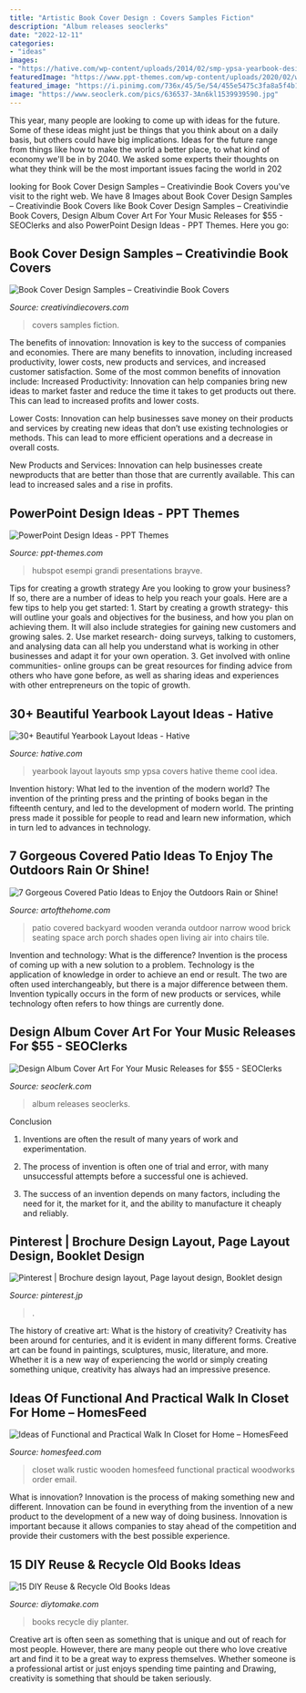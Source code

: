 ```yaml
---
title: "Artistic Book Cover Design : Covers Samples Fiction"
description: "Album releases seoclerks"
date: "2022-12-11"
categories:
- "ideas"
images:
- "https://hative.com/wp-content/uploads/2014/02/smp-ypsa-yearbook-design-23.jpg"
featuredImage: "https://www.ppt-themes.com/wp-content/uploads/2020/02/wood-powerpoint-design-idea.png"
featured_image: "https://i.pinimg.com/736x/45/5e/54/455e5475c3fa8a5f4b1bea827504a950.jpg"
image: "https://www.seoclerk.com/pics/636537-3An6kl1539939590.jpg"
---
```



This year, many people are looking to come up with ideas for the future. Some of these ideas might just be things that you think about on a daily basis, but others could have big implications. Ideas for the future range from things like how to make the world a better place, to what kind of economy we'll be in by 2040. We asked some experts their thoughts on what they think will be the most important issues facing the world in 202
	

		
looking for Book Cover Design Samples – Creativindie Book Covers you've visit to the right web. We have 8 Images about Book Cover Design Samples – Creativindie Book Covers like Book Cover Design Samples – Creativindie Book Covers, Design Album Cover Art For Your Music Releases for $55 - SEOClerks and also PowerPoint Design Ideas - PPT Themes. Here you go:
		
    
## Book Cover Design Samples – Creativindie Book Covers

<img loading=lazy src="https://www.creativindiecovers.com/wp-content/gallery/portfolio/colorsfinal2.jpg" onerror="this.onerror=null;this.src='https://tse4.mm.bing.net/th?id=OIP.8dq-VAP95YL5vQnMoJib6QHaLH&amp;pid=15.1';" alt="Book Cover Design Samples – Creativindie Book Covers">

_Source: creativindiecovers.com_

>covers samples fiction. 

	

The benefits of innovation:
Innovation is key to the success of companies and economies. There are many benefits to innovation, including increased productivity, lower costs, new products and services, and increased customer satisfaction. Some of the most common benefits of innovation include: 
Increased Productivity: Innovation can help companies bring new ideas to market faster and reduce the time it takes to get products out there. This can lead to increased profits and lower costs. 

Lower Costs: Innovation can help businesses save money on their products and services by creating new ideas that don’t use existing technologies or methods. This can lead to more efficient operations and a decrease in overall costs. 

New Products and Services: Innovation can help businesses create newproducts that are better than those that are currently available. This can lead to increased sales and a rise in profits.

    
## PowerPoint Design Ideas - PPT Themes

<img loading=lazy src="https://www.ppt-themes.com/wp-content/uploads/2020/02/wood-powerpoint-design-idea.png" onerror="this.onerror=null;this.src='https://tse4.mm.bing.net/th?id=OIP.xt5mIZO6EG5Dbie0Pb3i5AHaEM&amp;pid=15.1';" alt="PowerPoint Design Ideas - PPT Themes">

_Source: ppt-themes.com_

>hubspot esempi grandi presentations brayve. 

	

Tips for creating a growth strategy
Are you looking to grow your business? If so, there are a number of ideas to help you reach your goals. Here are a few tips to help you get started: 1. Start by creating a growth strategy- this will outline your goals and objectives for the business, and how you plan on achieving them. It will also include strategies for gaining new customers and growing sales. 2. Use market research- doing surveys, talking to customers, and analysing data can all help you understand what is working in other businesses and adapt it for your own operation. 3. Get involved with online communities- online groups can be great resources for finding advice from others who have gone before, as well as sharing ideas and experiences with other entrepreneurs on the topic of growth. 
    
## 30+ Beautiful Yearbook Layout Ideas - Hative

<img loading=lazy src="https://hative.com/wp-content/uploads/2014/02/smp-ypsa-yearbook-design-23.jpg" onerror="this.onerror=null;this.src='https://tse2.mm.bing.net/th?id=OIP.rWDs0fzHAUkFWbNEpcSCYwHaLG&amp;pid=15.1';" alt="30+ Beautiful Yearbook Layout Ideas - Hative">

_Source: hative.com_

>yearbook layout layouts smp ypsa covers hative theme cool idea. 

	

Invention history: What led to the invention of the modern world?
The invention of the printing press and the printing of books began in the fifteenth century, and led to the development of modern world. The printing press made it possible for people to read and learn new information, which in turn led to advances in technology.

    
## 7 Gorgeous Covered Patio Ideas To Enjoy The Outdoors Rain Or Shine!

<img loading=lazy src="https://www.artofthehome.com/wp-content/uploads/2017/04/06-Outdoor-Covered-Patio-Ideas.jpg" onerror="this.onerror=null;this.src='https://tse3.mm.bing.net/th?id=OIP.lZoUgN4n_aEOsupAxpUV2wHaE7&amp;pid=15.1';" alt="7 Gorgeous Covered Patio Ideas to Enjoy the Outdoors Rain or Shine!">

_Source: artofthehome.com_

>patio covered backyard wooden veranda outdoor narrow wood brick seating space arch porch shades open living air into chairs tile. 

	

Invention and technology: What is the difference?
Invention is the process of coming up with a new solution to a problem. Technology is the application of knowledge in order to achieve an end or result. The two are often used interchangeably, but there is a major difference between them. Invention typically occurs in the form of new products or services, while technology often refers to how things are currently done.

    
## Design Album Cover Art For Your Music Releases For $55 - SEOClerks

<img loading=lazy src="https://www.seoclerk.com/pics/636537-3An6kl1539939590.jpg" onerror="this.onerror=null;this.src='https://tse1.mm.bing.net/th?id=OIP.-N7gJvjlOC8YZYqh0TLM1wHaHa&amp;pid=15.1';" alt="Design Album Cover Art For Your Music Releases for $55 - SEOClerks">

_Source: seoclerk.com_

>album releases seoclerks. 

	

Conclusion
1. Inventions are often the result of many years of work and experimentation.
2. The process of invention is often one of trial and error, with many unsuccessful attempts before a successful one is achieved.

3. The success of an invention depends on many factors, including the need for it, the market for it, and the ability to manufacture it cheaply and reliably.

    
## Pinterest | Brochure Design Layout, Page Layout Design, Booklet Design

<img loading=lazy src="https://i.pinimg.com/736x/45/5e/54/455e5475c3fa8a5f4b1bea827504a950.jpg" onerror="this.onerror=null;this.src='https://tse4.mm.bing.net/th?id=OIP.R7ZZwtfTRNNDmmboTXXcjQHaO0&amp;pid=15.1';" alt="Pinterest | Brochure design layout, Page layout design, Booklet design">

_Source: pinterest.jp_

>. 

	

The history of creative art: What is the history of creativity?
Creativity has been around for centuries, and it is evident in many different forms. Creative art can be found in paintings, sculptures, music, literature, and more. Whether it is a new way of experiencing the world or simply creating something unique, creativity has always had an impressive presence.

    
## Ideas Of Functional And Practical Walk In Closet For Home – HomesFeed

<img loading=lazy src="http://homesfeed.com/wp-content/uploads/2017/02/rustic-walk-in-closet-idea-large-shoes-rack-flat-panel-cabinets-upper-and-lower-hang-sections-for-clothes-ottoman-rug-hardwood-floors-without-finishing-traditional-wooden-chair.jpg" onerror="this.onerror=null;this.src='https://tse2.mm.bing.net/th?id=OIP.i_ZZpEe9rKW8SN6MiQPjWAHaLE&amp;pid=15.1';" alt="Ideas of Functional and Practical Walk In Closet for Home – HomesFeed">

_Source: homesfeed.com_

>closet walk rustic wooden homesfeed functional practical woodworks order email. 

	

What is innovation?
Innovation is the process of making something new and different. Innovation can be found in everything from the invention of a new product to the development of a new way of doing business. Innovation is important because it allows companies to stay ahead of the competition and provide their customers with the best possible experience.

    
## 15 DIY Reuse &amp; Recycle Old Books Ideas

<img loading=lazy src="https://www.diytomake.com/wp-content/uploads/2016/02/book-planter.jpg" onerror="this.onerror=null;this.src='https://tse2.mm.bing.net/th?id=OIP.FNPkRZ8FaXV3YeglOjA05AHaF3&amp;pid=15.1';" alt="15 DIY Reuse &amp; Recycle Old Books Ideas">

_Source: diytomake.com_

>books recycle diy planter. 

	

Creative art is often seen as something that is unique and out of reach for most people. However, there are many people out there who love creative art and find it to be a great way to express themselves. Whether someone is a professional artist or just enjoys spending time painting and Drawing, creativity is something that should be taken seriously.

